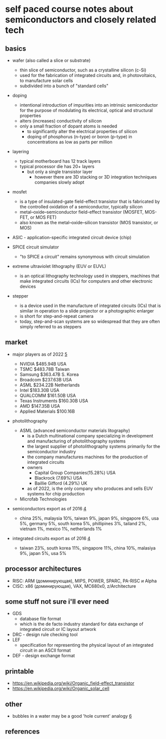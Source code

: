 # self paced course notes about semiconductors and closely related tech

## basics

- wafer (also called a slice or substrate)
  - thin slice of semiconductor, such as a crystalline silicon (c-Si)
  - used for the fabrication of integrated circuits and, in photovoltaics, to manufacture solar cells
  - subdivided into a bunch of "standard cells"

- doping
  - intentional introduction of impurities into an intrinsic semiconductor 
    for the purpose of modulating its electrical, optical and structural properties
  - alters (increases) conductivity of silicon
  - only a small fraction of dopant atoms is needed 
    - to significantly alter the electrical properties of silicon
    - doping of phosphorus (n-type) or boron (p-type) in concentrations as low as parts per million

- layering
  - typical motherboard has 12 track layers
  - typical processor die has 20+ layers
    - but only a single transistor layer
      - however there are 3D stacking or 3D integration techniques companies slowly adopt

- mosfet
  - is a type of insulated-gate field-effect transistor that is fabricated by the controlled 
    oxidation of a semiconductor, typically silicon
  - metal–oxide–semiconductor field-effect transistor (MOSFET, MOS-FET, or MOS FET)
  - also known as the metal–oxide–silicon transistor (MOS transistor, or MOS)

- ASIC - application-specific integrated circuit device (chip)

- SPICE circuit simulator
  - "to SPICE a circuit" remains synonymous with circuit simulation

- extreme ultraviolet lithography (EUV or EUVL) 
  - is an optical lithography technology used in steppers, machines that make integrated 
    circuits (ICs) for computers and other electronic devices

- stepper
  - is a device used in the manufacture of integrated circuits (ICs) that is similar in operation 
    to a slide projector or a photographic enlarger
  - is short for step-and-repeat camera
  - today, step-and-scan systems are so widespread that they are often simply referred to as steppers


## market 

- major players as of 2022 [5]
  -	NVIDIA $485.94B USA
  -	TSMC $483.78B	Taiwan
  -	Samsung $363.47B	S. Korea
  -	Broadcom $237.63B	USA
  -	ASML $234.22B	Netherlands
  -	Intel $183.30B USA
  -	QUALCOMM $161.50B USA
  -	Texas Instruments $160.30B USA
  -	AMD $147.35B USA
  - Applied Materials $100.16B

- photolithography
  - ASML (advanced semiconductor materials litography)
    - is a Dutch multinational company specializing in development and manufacturing of photolithography systems
    - the largest supplier of photolithography systems primarily for the semiconductor industry
    - the company manufactures machines for the production of integrated circuits
    - owners
      - Capital Group Companies(15.28%) USA
      - Blackrock (7.69%) USA
      - Baillie Gifford (4.29%) UK
    - as of 2022, is the only company who produces and sells EUV systems for chip production
  - Microfab Technologies
  

- semiconductors export as of 2016 [4]
  - china 25%, malaysia 10%, taiwan 9%, japan 9%, singapore 6%, usa 5%, germany 5%,
    south korea 5%, phillipines 3%, tailand 2%, vietnam 1%, mexico 1%, netherlands 1%

- integrated circuits export as of 2016 [4]
  - taiwan 23%, south korea 11%, singapore 11%, china 10%, malasiya 9%, japan 5%, usa 5%


## processor architectures

- RISC: ARM (доминирующая), MIPS, POWER, SPARC, PA-RISC и Alpha
- CISC: x86 (доминирующая), VAX, MC680x0, z/Architecture


## some stuff not sure i'll ever need

- GDS
  - database file format 
  - which is the de facto industry standard for data exchange of integrated circuit 
    or IC layout artwork
- DRC - design rule checking tool
- LEF 
  - specification for representing the physical layout of an integrated circuit 
    in an ASCII format
- DEF - design exchange format


## printable

- https://en.wikipedia.org/wiki/Organic_field-effect_transistor
- https://en.wikipedia.org/wiki/Organic_solar_cell


## other

- bubbles in a water may be a good 'hole current' analogy [6]


## references

[2]: https://anysilicon.com/semiconductor-supply-chain-overview/
[3]: https://www.sciencedirect.com/topics/materials-science/silicon-wafer
[4]: https://en.wikipedia.org/wiki/Semiconductor_industry
[5]: https://companiesmarketcap.com/semiconductors/largest-semiconductor-companies-by-market-cap/
[6]: https://youtu.be/oC--fQr6ovM?si=-wkGkfV8hLNThdz-&t=224